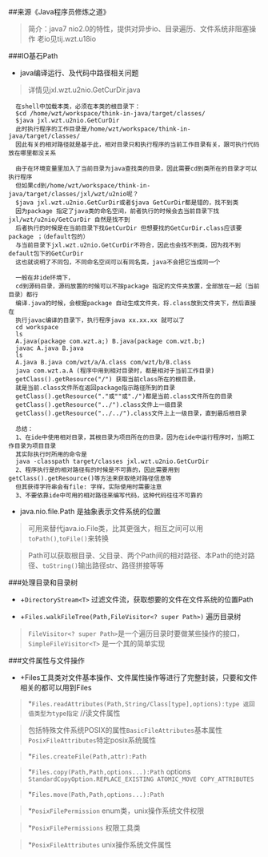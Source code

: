 ##来源《Java程序员修炼之道》

>简介：java7 nio2.0的特性，提供对异步io、目录遍历、文件系统非阻塞操作 老io见tij.wzt.u18io

###IO基石Path

* java编译运行、及代码中路径相关问题

>详情见jxl.wzt.u2nio.GetCurDir.java

	  在shell中加载本类，必须在本类的根目录下：
	  $cd /home/wzt/workspace/think-in-java/target/classes/
	  $java jxl.wzt.u2nio.GetCurDir
	  此时执行程序的工作目录是/home/wzt/workspace/think-in-java/target/classes/
	  因此有关的相对路径就是基于此，相对目录只和执行程序的当前工作目录有关，跟可执行代码放在哪里都没关系
	  
	  由于在环境变量里加入了当前目录为java查找类的目录，因此需要cd到类所在的目录才可以执行程序
	  但如果cd到/home/wzt/workspace/think-in-java/target/classes/jxl/wzt/u2nio呢？
	  $java jxl.wzt.u2nio.GetCurDir或者$java GetCurDir都是错的，找不到类
	  因为package 指定了java类的命名空间，前者执行的时候会去当前目录下找jxl/wzt/u2nio/GetCurDir 自然是找不到
	  后者执行的时候是在当前目录下找GetCurDir 但想要找的GetCurDir.class应该要package ；（default包的）
	  与当前目录下jxl.wzt.u2nio.GetCurDir不符合，因此也会找不到类，因为找不到default包下的GetCurDir
	  这也就说明了不同包，不同命名空间可以有同名类，java不会把它当成同一个
	  
	  一般在非ide环境下，
	  cd到源码目录，源码放置的时候可以不按package 指定的文件夹放置，全部放在一起（当前目录）都行	 
	  编译.java的时候，会根据package 自动生成文件夹，将.class放到文件夹下，然后直接在
	  执行javac编译的目录下，执行程序java xx.xx.xx 就可以了
	  cd workspace
	  ls 
	  A.java(package com.wzt.a;) B.java(package com.wzt.b;)
	  javac A.java B.java
	  ls
	  A.java B.java com/wzt/a/A.class com/wzt/b/B.class 
	  java com.wzt.a.A (程序中用到相对目录时，都是相对于当前工作目录)
	  getClass().getResource("/") 获取当前class所在的根目录，
	  就是当前.class文件所在返回package指示路径所到的目录
	  getClass().getResource("."或""或"./")都是当前.class文件所在的目录
	  getClass().getResource("../").class文件上一级目录
	  getClass().getResource("../../").class文件上上一级目录，直到最后根目录
	  
	  总结：
	  1、在ide中使用相对目录，其根目录为项目所在的目录，因为在ide中运行程序时，当期工作目录为项目目录
	  其实际执行时所用的命令是
	  java -classpath target/classes jxl.wzt.u2nio.GetCurDir
	  2、程序执行是的相对路径有的时候是不可靠的，因此需要用到getClass().getResource()等方法来获取绝对路径信息等
	  但其获得字符串会有file: 字样，实际使用时需要注意
	  3、不要依靠ide中可用的相对路径来编写代码，这种代码往往不可靠的
	  
* java.nio.file.Path 是抽象表示文件系统的位置

>可用来替代java.io.File类，比其更强大，相互之间可以用`toPath()`,`toFile()`来转换

>Path可以获取根目录、父目录、两个Path间的相对路径、本Path的绝对路径、`toString()`输出路径str、路径拼接等等

###处理目录和目录树

* +`DirectoryStream<T>` 过滤文件流，获取想要的文件在文件系统的位置Path

* +`Files.walkFileTree(Path,FileVisitor<? super Path>)` 遍历目录树

>`FileVisitor<? super Path>`是一个遍历目录时要做某些操作的接口，`SimpleFileVisitor<T>` 是一个其的简单实现

###文件属性与文件操作

* +Files工具类对文件基本操作、文件属性操作等进行了完整封装，只要和文件相关的都可以用到Files

>*`Files.readAttributes(Path,String/Class[type],options):type 返回值类型为type指定`	//读文件属性

> 包括特殊文件系统POSIX的属性`BasicFileAttributes`基本属性	`PosixFileAttributes`特定posix系统属性	

>*`Files.createFile(Path,attr):Path`

>*`Files.copy(Path,Path,options...):Path` options `StandardCopyOption.REPLACE_EXISTING ATOMIC_MOVE COPY_ATTRIBUTES`

>*`Files.move(Path,Path,options...):Path`

>*`PosixFilePermission` enum类，unix操作系统文件权限

>*`PosixFilePermissions` 权限工具类

>*`PosixFileAttributes` unix操作系统文件属性	



